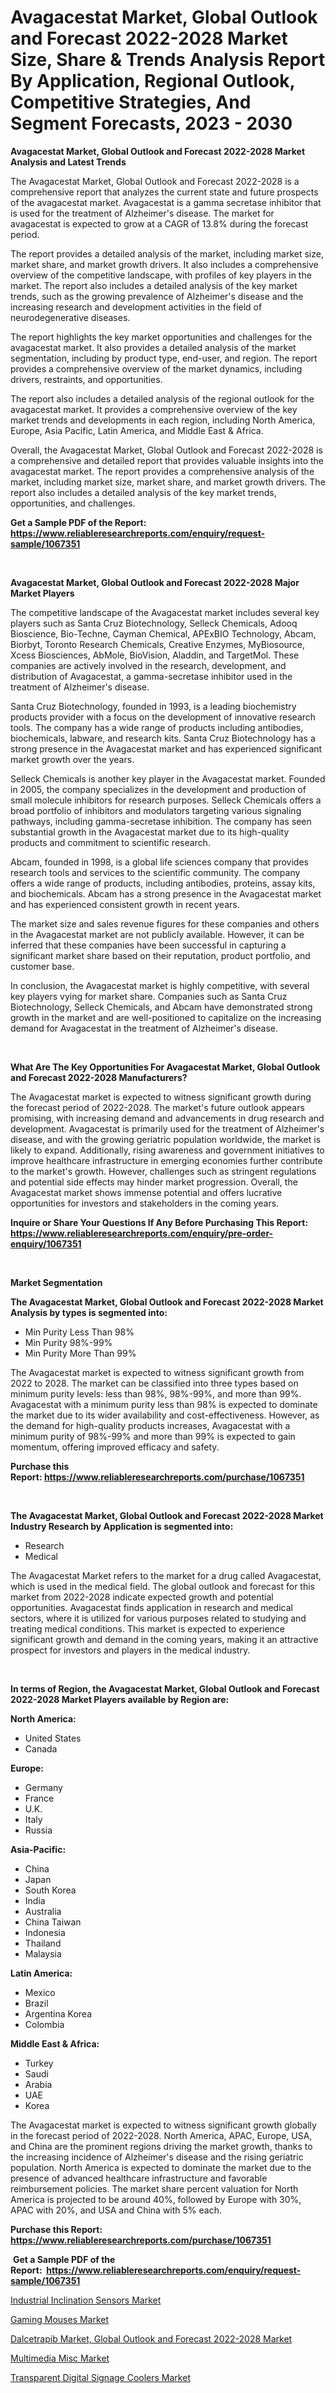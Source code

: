 <p><h1>Avagacestat Market, Global Outlook and Forecast 2022-2028 Market Size, Share & Trends Analysis Report By Application, Regional Outlook, Competitive Strategies, And Segment Forecasts, 2023 - 2030</h1></p><p><strong>Avagacestat Market, Global Outlook and Forecast 2022-2028 Market Analysis and Latest Trends</strong></p>
<p><p>The Avagacestat Market, Global Outlook and Forecast 2022-2028 is a comprehensive report that analyzes the current state and future prospects of the avagacestat market. Avagacestat is a gamma secretase inhibitor that is used for the treatment of Alzheimer's disease. The market for avagacestat is expected to grow at a CAGR of 13.8% during the forecast period.</p><p>The report provides a detailed analysis of the market, including market size, market share, and market growth drivers. It also includes a comprehensive overview of the competitive landscape, with profiles of key players in the market. The report also includes a detailed analysis of the key market trends, such as the growing prevalence of Alzheimer's disease and the increasing research and development activities in the field of neurodegenerative diseases.</p><p>The report highlights the key market opportunities and challenges for the avagacestat market. It also provides a detailed analysis of the market segmentation, including by product type, end-user, and region. The report provides a comprehensive overview of the market dynamics, including drivers, restraints, and opportunities.</p><p>The report also includes a detailed analysis of the regional outlook for the avagacestat market. It provides a comprehensive overview of the key market trends and developments in each region, including North America, Europe, Asia Pacific, Latin America, and Middle East & Africa.</p><p>Overall, the Avagacestat Market, Global Outlook and Forecast 2022-2028 is a comprehensive and detailed report that provides valuable insights into the avagacestat market. The report provides a comprehensive analysis of the market, including market size, market share, and market growth drivers. The report also includes a detailed analysis of the key market trends, opportunities, and challenges.</p></p>
<p><strong>Get a Sample PDF of the Report:&nbsp; <a href="https://www.reliableresearchreports.com/enquiry/request-sample/1067351">https://www.reliableresearchreports.com/enquiry/request-sample/1067351</a></strong></p>
<p>&nbsp;</p>
<p><strong>Avagacestat Market, Global Outlook and Forecast 2022-2028 Major Market Players</strong></p>
<p><p>The competitive landscape of the Avagacestat market includes several key players such as Santa Cruz Biotechnology, Selleck Chemicals, Adooq Bioscience, Bio-Techne, Cayman Chemical, APExBIO Technology, Abcam, Biorbyt, Toronto Research Chemicals, Creative Enzymes, MyBiosource, Xcess Biosciences, AbMole, BioVision, Aladdin, and TargetMol. These companies are actively involved in the research, development, and distribution of Avagacestat, a gamma-secretase inhibitor used in the treatment of Alzheimer's disease.</p><p>Santa Cruz Biotechnology, founded in 1993, is a leading biochemistry products provider with a focus on the development of innovative research tools. The company has a wide range of products including antibodies, biochemicals, labware, and research kits. Santa Cruz Biotechnology has a strong presence in the Avagacestat market and has experienced significant market growth over the years.</p><p>Selleck Chemicals is another key player in the Avagacestat market. Founded in 2005, the company specializes in the development and production of small molecule inhibitors for research purposes. Selleck Chemicals offers a broad portfolio of inhibitors and modulators targeting various signaling pathways, including gamma-secretase inhibition. The company has seen substantial growth in the Avagacestat market due to its high-quality products and commitment to scientific research.</p><p>Abcam, founded in 1998, is a global life sciences company that provides research tools and services to the scientific community. The company offers a wide range of products, including antibodies, proteins, assay kits, and biochemicals. Abcam has a strong presence in the Avagacestat market and has experienced consistent growth in recent years.</p><p>The market size and sales revenue figures for these companies and others in the Avagacestat market are not publicly available. However, it can be inferred that these companies have been successful in capturing a significant market share based on their reputation, product portfolio, and customer base.</p><p>In conclusion, the Avagacestat market is highly competitive, with several key players vying for market share. Companies such as Santa Cruz Biotechnology, Selleck Chemicals, and Abcam have demonstrated strong growth in the market and are well-positioned to capitalize on the increasing demand for Avagacestat in the treatment of Alzheimer's disease.</p></p>
<p>&nbsp;</p>
<p><strong>What Are The Key Opportunities For Avagacestat Market, Global Outlook and Forecast 2022-2028 Manufacturers?</strong></p>
<p><p>The Avagacestat market is expected to witness significant growth during the forecast period of 2022-2028. The market's future outlook appears promising, with increasing demand and advancements in drug research and development. Avagacestat is primarily used for the treatment of Alzheimer's disease, and with the growing geriatric population worldwide, the market is likely to expand. Additionally, rising awareness and government initiatives to improve healthcare infrastructure in emerging economies further contribute to the market's growth. However, challenges such as stringent regulations and potential side effects may hinder market progression. Overall, the Avagacestat market shows immense potential and offers lucrative opportunities for investors and stakeholders in the coming years.</p></p>
<p><strong>Inquire or Share Your Questions If Any Before Purchasing This Report: <a href="https://www.reliableresearchreports.com/enquiry/pre-order-enquiry/1067351">https://www.reliableresearchreports.com/enquiry/pre-order-enquiry/1067351</a></strong></p>
<p>&nbsp;</p>
<p><strong>Market Segmentation</strong></p>
<p><strong>The Avagacestat Market, Global Outlook and Forecast 2022-2028 Market Analysis by types is segmented into:</strong></p>
<p><ul><li>Min Purity Less Than 98%</li><li>Min Purity 98%-99%</li><li>Min Purity More Than 99%</li></ul></p>
<p><p>The Avagacestat market is expected to witness significant growth from 2022 to 2028. The market can be classified into three types based on minimum purity levels: less than 98%, 98%-99%, and more than 99%. Avagacestat with a minimum purity less than 98% is expected to dominate the market due to its wider availability and cost-effectiveness. However, as the demand for high-quality products increases, Avagacestat with a minimum purity of 98%-99% and more than 99% is expected to gain momentum, offering improved efficacy and safety.</p></p>
<p><strong>Purchase this Report:&nbsp;<a href="https://www.reliableresearchreports.com/purchase/1067351">https://www.reliableresearchreports.com/purchase/1067351</a></strong></p>
<p>&nbsp;</p>
<p><strong>The Avagacestat Market, Global Outlook and Forecast 2022-2028 Market Industry Research by Application is segmented into:</strong></p>
<p><ul><li>Research</li><li>Medical</li></ul></p>
<p><p>The Avagacestat Market refers to the market for a drug called Avagacestat, which is used in the medical field. The global outlook and forecast for this market from 2022-2028 indicate expected growth and potential opportunities. Avagacestat finds application in research and medical sectors, where it is utilized for various purposes related to studying and treating medical conditions. This market is expected to experience significant growth and demand in the coming years, making it an attractive prospect for investors and players in the medical industry.</p></p>
<p>&nbsp;</p>
<p><strong>In terms of Region, the Avagacestat Market, Global Outlook and Forecast 2022-2028 Market Players available by Region are:</strong></p>
<p>
    <p> <strong> North America: </strong>
        <ul>
            <li>United States</li>
            <li>Canada</li>
        </ul>
        </p> 
    <p> <strong> Europe: </strong>
        <ul>
            <li>Germany</li>
            <li>France</li>
            <li>U.K.</li>
            <li>Italy</li>
            <li>Russia</li>
        </ul>
        </p> 
    <p> <strong> Asia-Pacific: </strong>
        <ul>
            <li>China</li>
            <li>Japan</li>
            <li>South Korea</li>
            <li>India</li>
            <li>Australia</li>
            <li>China Taiwan</li>
            <li>Indonesia</li>
            <li>Thailand</li>
            <li>Malaysia</li>
        </ul>
        </p> 
    <p> <strong> Latin America: </strong>
        <ul>
            <li>Mexico</li>
            <li>Brazil</li>
            <li>Argentina Korea</li>
            <li>Colombia</li>
        </ul>
        </p> 
    <p> <strong> Middle East & Africa: </strong>
        <ul>
            <li>Turkey</li>
            <li>Saudi</li>
            <li>Arabia</li>
            <li>UAE</li>
            <li>Korea</li>
        </ul>
    </p>
    </p>
<p><p>The Avagacestat market is expected to witness significant growth globally in the forecast period of 2022-2028. North America, APAC, Europe, USA, and China are the prominent regions driving the market growth, thanks to the increasing incidence of Alzheimer's disease and the rising geriatric population. North America is expected to dominate the market due to the presence of advanced healthcare infrastructure and favorable reimbursement policies. The market share percent valuation for North America is projected to be around 40%, followed by Europe with 30%, APAC with 20%, and USA and China with 5% each.</p></p>
<p><strong>Purchase this Report: <a href="https://www.reliableresearchreports.com/purchase/1067351">https://www.reliableresearchreports.com/purchase/1067351</a></strong></p>
<p>&nbsp;<strong>Get a Sample PDF of the Report:&nbsp;&nbsp;<a href="https://www.reliableresearchreports.com/enquiry/request-sample/1067351">https://www.reliableresearchreports.com/enquiry/request-sample/1067351</a></strong></p>
<p><strong></strong></p>
<p><p><a href="https://www.linkedin.com/pulse/industrial-inclination-sensors-market-size-share-global-jence/">Industrial Inclination Sensors Market</a></p><p><a href="https://medium.com/@mhdhonirp23/gaming-mouses-market-size-growth-forecast-2023-2030-34bf4287ea7d">Gaming Mouses Market</a></p><p><a href="https://github.com/PeterParrish5/Market-Research-Report-List-1/blob/main/dalcetrapib-market-global-outlook-and-forecast-2022-2028-market.md">Dalcetrapib Market, Global Outlook and Forecast 2022-2028 Market</a></p><p><a href="https://www.reportprime.com/multimedia-misc-r5375">Multimedia Misc Market</a></p><p><a href="https://www.linkedin.com/pulse/transparent-digital-signage-coolers-market-research-report-yrq3e/">Transparent Digital Signage Coolers Market</a></p></p>